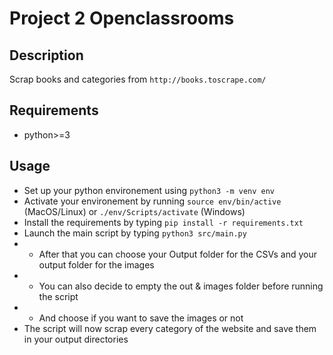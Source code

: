 # Project 2 Openclassrooms
## Description
Scrap books and categories from `http://books.toscrape.com/`
## Requirements
- python>=3
## Usage
- Set up your python environement using `python3 -m venv env`
- Activate your environement by running `source env/bin/active` (MacOS/Linux) or `./env/Scripts/activate` (Windows)
- Install the requirements by typing `pip install -r requirements.txt`
- Launch the main script by typing `python3 src/main.py`
- - After that you can choose your Output folder for the CSVs and your output folder for the images
- - You can also decide to empty the out & images folder before running the script
- - And choose if you want to save the images or not
- The script will now scrap every category of the website and save them in your output directories
